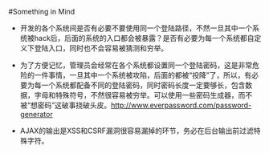 #Something in Mind

* 开发的各个系统间是否有必要不要使用同一个登陆路径，不然一旦其中一个系统被hack后，后面的系统的入口都会被暴露？是否有必要为每一个系统都自定义下登陆入口，同时也不会容易被猜测和穷举。

* 为了方便记忆，管理员会经常在各个系统都设置同一个登陆密码，这是非常危险的一件事情，一旦其中一个系统被攻陷，后面的都被“投降”了，所以，有必要为每一个系统都配备不同的登陆密码，同时密码长度一定要够长，包含数据，字母和特殊符号，不然很容易被穷举。可以使用一些密码生成器，而不被“想密码”这破事挠破头皮。<a href="http://www.everpassword.com/password-generator" target="_blank">http://www.everpassword.com/password-generator</a>

* AJAX的输出是XSS和CSRF漏洞很容易漏掉的环节，务必在后台输出前过滤特殊字符。
